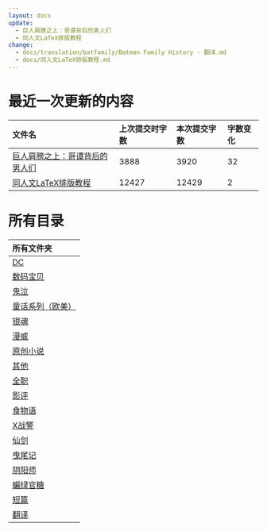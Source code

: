 ```yaml
---
layout: docs
update: 
  - 巨人肩膀之上：哥谭背后的男人们
  - 同人文LaTeX排版教程
change:
  - docs/translation/batfamily/Batman Family History - 翻译.md
  - docs/同人文LaTeX排版教程.md
---
```


# 最近一次更新的内容

|文件名|上次提交时字数|本次提交字数|字数变化|
|:-|:-|:-|:-|
|[巨人肩膀之上：哥谭背后的男人们](translation/batfamily/Batman%20Family%20History%20-%20翻译.md)|3888|3920|32|
|[同人文LaTeX排版教程](同人文LaTeX排版教程.md)|12427|12429|2|

# 所有目录

|所有文件夹|
|:-|
|[DC](DC)|
|[数码宝贝](DM)|
|[鬼泣](DMC)|
|[童话系列（欧美）](FT)|
|[银魂](GTM)|
|[漫威](M)|
|[原创小说](ON)|
|[其他](Others)|
|[全职](QZ)|
|[影评](SC)|
|[食物语](SWY)|
|[X战警](X)|
|[仙剑](XJ)|
|[曳尾记](YWJ)|
|[阴阳师](YYS)|
|[蝙绿官糖](batlantern)|
|[短篇](blob)|
|[翻译](translation)|